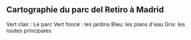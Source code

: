 ## Cartographie du parc del Retiro à Madrid

Vert clair : Le parc
Vert foncé : les jardins
Bleu: les plans d'eau
Gris: les routes principales